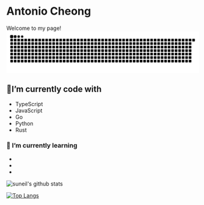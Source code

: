 # Antonio Cheong


<!--
**suneil-zyc/suneil-zyc** is a ✨ _special_ ✨ repository because its `README.md` (this file) appears on your GitHub profile.

Here are some ideas to get you started:

- 🔭 I’m currently working on ...
- 🌱 I’m currently learning ...
- 👯 I’m looking to collaborate on ...
- 🤔 I’m looking for help with ...
- 💬 Ask me about ...
- 📫 How to reach me: ...
- 😄 Pronouns: ...
- ⚡ Fun fact: ...
-->
Welcome to my page!
<img align="center" src="https://raw.githubusercontent.com/plexpt/plexpt/snake/github-snake.svg">

## 🔭I’m currently code with

- TypeScript
- JavaScript
- Go
- Python
- Rust

### 🌱 I’m currently learning

-
-
-

![suneil's github stats](https://github-readme-stats.vercel.app/api?username=suneil&show_icons=true&count_private=true&theme=vue-dark)

[![Top Langs](https://github-readme-stats.vercel.app/api/top-langs/?username=suneil&theme=vue-dark)](https://github.com/suneil)


